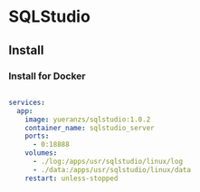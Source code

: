 # SQLStudio

## Install

### Install for Docker

```shell

```

```yml
services:
  app:
    image: yueranzs/sqlstudio:1.0.2
    container_name: sqlstudio_server
    ports:
      - 0:18888
    volumes:
      - ./log:/apps/usr/sqlstudio/linux/log
      - ./data:/apps/usr/sqlstudio/linux/data
    restart: unless-stopped
```
